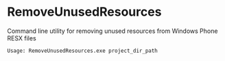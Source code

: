 # RemoveUnusedResources
Command line utility for removing unused resources from Windows Phone RESX files

````
Usage: RemoveUnusedResources.exe project_dir_path
````
